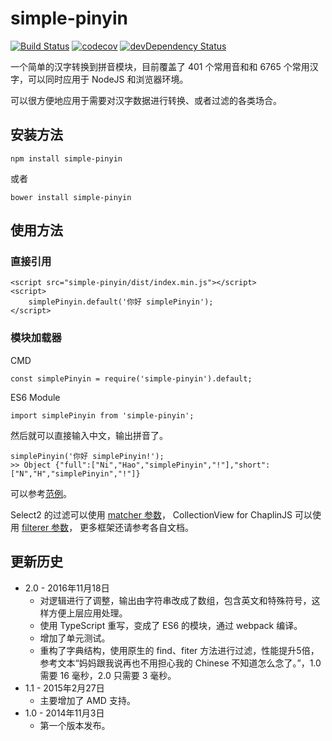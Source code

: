 # simple-pinyin

[![Build Status](https://travis-ci.org/xuqingkuang/simple-pinyin.svg?branch=master)](https://travis-ci.org/xuqingkuang/simple-pinyin)
[![codecov](https://codecov.io/gh/xuqingkuang/simple-pinyin/branch/master/graph/badge.svg)](https://codecov.io/gh/xuqingkuang/simple-pinyin)
[![devDependency Status](https://david-dm.org/xuqingkuang/simple-pinyin/dev-status.svg)](https://david-dm.org/xuqingkuang/simple-pinyin?type=dev)

一个简单的汉字转换到拼音模块，目前覆盖了 401 个常用音和和 6765 个常用汉字，可以同时应用于 NodeJS
和浏览器环境。

可以很方便地应用于需要对汉字数据进行转换、或者过滤的各类场合。

## 安装方法

    npm install simple-pinyin

或者

    bower install simple-pinyin

## 使用方法

### 直接引用

    <script src="simple-pinyin/dist/index.min.js"></script>
    <script>
        simplePinyin.default('你好 simplePinyin');
    </script>

### 模块加载器

CMD

    const simplePinyin = require('simple-pinyin').default;

ES6 Module

    import simplePinyin from 'simple-pinyin';

然后就可以直接输入中文，输出拼音了。

    simplePinyin('你好 simplePinyin!');
    >> Object {"full":["Ni","Hao","simplePinyin","!"],"short":["N","H","simplePinyin","!"]}

可以参考[范例](http://xuqingkuang.github.io/simple-pinyin/)。

Select2 的过滤可以使用 [matcher 参数](http://select2.github.io/examples.html#matcher)，
CollectionView for ChaplinJS 可以使用 [filterer 参数](http://docs.chaplinjs.org/chaplin.collection_view.html#filterer)，
更多框架还请参考各自文档。

## 更新历史

* 2.0 - 2016年11月18日
  * 对逻辑进行了调整，输出由字符串改成了数组，包含英文和特殊符号，这样方便上层应用处理。
  * 使用 TypeScript 重写，变成了 ES6 的模块，通过 webpack 编译。
  * 增加了单元测试。
  * 重构了字典结构，使用原生的 find、fiter 方法进行过滤，性能提升5倍，参考文本“妈妈跟我说再也不用担心我的 Chinese 不知道怎么念了。”，1.0 需要 16 毫秒，2.0 只需要 3 毫秒。
* 1.1 - 2015年2月27日
  * 主要增加了 AMD 支持。
* 1.0 - 2014年11月3日
  * 第一个版本发布。

